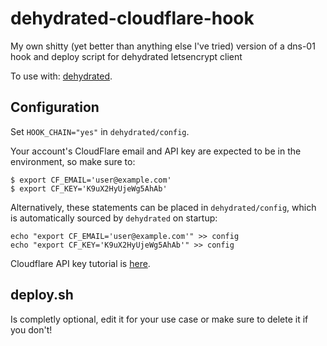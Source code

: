 # dehydrated-cloudflare-hook
My own shitty (yet better than anything else I've tried) version of a dns-01 hook and deploy script for dehydrated letsencrypt client

To use with: [dehydrated](https://github.com/lukas2511/dehydrated).


## Configuration

Set `HOOK_CHAIN="yes"` in `dehydrated/config`.

Your account's CloudFlare email and API key are expected to be in the environment, so make sure to:

```
$ export CF_EMAIL='user@example.com'
$ export CF_KEY='K9uX2HyUjeWg5AhAb'
```

Alternatively, these statements can be placed in `dehydrated/config`, which is automatically sourced by `dehydrated` on startup:

```
echo "export CF_EMAIL='user@example.com'" >> config
echo "export CF_KEY='K9uX2HyUjeWg5AhAb'" >> config
```

Cloudflare API key tutorial is [here](https://support.cloudflare.com/hc/en-us/articles/200167836-Where-do-I-find-my-CloudFlare-API-key-).


## deploy.sh

Is completly optional, edit it for your use case or make sure to delete it if you don't!
